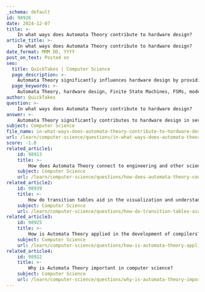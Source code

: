 ```yaml
---
_schema: default
id: 98926
date: 2024-12-07
title: >-
    In what ways does Automata Theory contribute to hardware design?
article_title: >-
    In what ways does Automata Theory contribute to hardware design?
date_format: MMM DD, YYYY
post_on_text: Posted on
seo:
  title: QuickTakes | Computer Science
  page_description: >-
    Automata Theory significantly influences hardware design by providing methodologies for modeling, verifying, and implementing digital circuits, particularly through the use of Finite State Machines (FSMs), ensuring efficient and reliable performance in modern computing technologies.
  page_keywords: >-
    Automata Theory, hardware design, Finite State Machines, FSMs, modeling, verification, sequential logic, hardware description languages, VHDL, Verilog, FPGA, Moore machine, Mealy machine, digital circuits, computational systems, control systems, reliable systems, technology, digital circuit design
author: QuickTakes
question: >-
    In what ways does Automata Theory contribute to hardware design?
answer: >-
    Automata Theory significantly contributes to hardware design in several ways, particularly through the use of Finite State Machines (FSMs). Here are some key aspects of this contribution:\n\n1. **Modeling and Verification**: Automata theory provides a mathematical framework for modeling the behavior of digital circuits. FSMs are used to represent the various states of a system and the transitions between those states based on inputs. This modeling is crucial for verifying that a circuit behaves as intended before it is physically implemented.\n\n2. **Design of Sequential Logic**: FSMs are fundamental in the design methodology for sequential logic circuits. Designers identify distinct states, create state transition diagrams, and write the necessary logic in hardware description languages like VHDL or Verilog. This structured approach helps ensure that the design is both efficient and reliable.\n\n3. **Implementation in Hardware**: Modern digital systems often include hardware-implemented FSMs. These FSMs can be tailored to specific tasks, allowing for optimized performance in safety-critical applications. For instance, in FPGA (Field-Programmable Gate Array) designs, FSMs can isolate and execute critical tasks more effectively than traditional CPU architectures.\n\n4. **Types of FSMs**: There are different types of FSMs, such as Moore and Mealy machines, which differ in how they generate outputs. Understanding these differences allows designers to choose the appropriate model based on the requirements of the system being developed.\n\n5. **Applications in Digital Circuits**: Automata theory aids in the design of various digital circuits, including components of computers, telephone systems, and control systems. The principles derived from automata theory ensure that even complex architectures function correctly by providing the necessary supporting circuits.\n\n6. **Real-World Relevance**: The application of automata theory in hardware design is not just theoretical; it has practical implications in the development of reliable and efficient digital systems. As technology evolves, the relevance of automata theory in hardware design continues to grow, influencing the design of modern computing technologies.\n\nIn summary, Automata Theory provides essential tools and methodologies for the design, modeling, and verification of hardware systems, making it a cornerstone of modern digital circuit design.
subject: Computer Science
file_name: in-what-ways-does-automata-theory-contribute-to-hardware-design.md
url: /learn/computer-science/questions/in-what-ways-does-automata-theory-contribute-to-hardware-design
score: -1.0
related_article1:
    id: 98913
    title: >-
        How does Automata Theory connect to engineering and other sciences?
    subject: Computer Science
    url: /learn/computer-science/questions/how-does-automata-theory-connect-to-engineering-and-other-sciences
related_article2:
    id: 98939
    title: >-
        How do transition tables aid in the visualization and understanding of DFA?
    subject: Computer Science
    url: /learn/computer-science/questions/how-do-transition-tables-aid-in-the-visualization-and-understanding-of-dfa
related_article3:
    id: 98925
    title: >-
        How is Automata Theory applied in the development of compilers?
    subject: Computer Science
    url: /learn/computer-science/questions/how-is-automata-theory-applied-in-the-development-of-compilers
related_article4:
    id: 98912
    title: >-
        Why is Automata Theory important in computer science?
    subject: Computer Science
    url: /learn/computer-science/questions/why-is-automata-theory-important-in-computer-science
---
```


&nbsp;